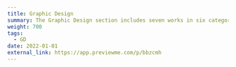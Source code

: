 ```yaml
---
title: Graphic Design
summary: The Graphic Design section includes seven works in six categories, namely typography and layout design, alphabet design, data visualisation design, animated emoticon design, stamp design and poster design.
weight: 700
tags:
  - GD
date: 2022-01-01
external_link: https://app.previewme.com/p/bbzcmh
---
```

